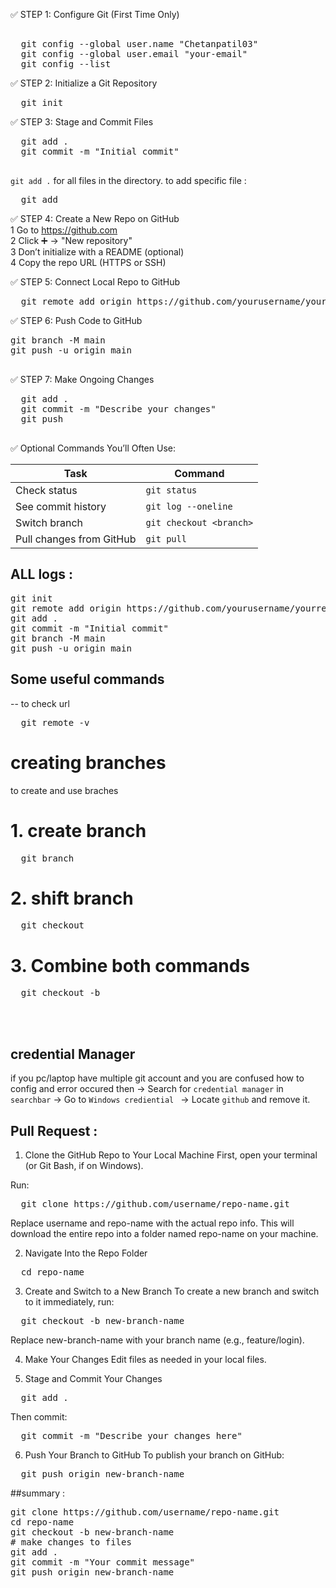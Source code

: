 ✅ STEP 1: Configure Git (First Time Only)
<pre> 
  git config --global user.name "Chetanpatil03"
  git config --global user.email "your-email"
  git config --list
</pre>

✅ STEP 2: Initialize a Git Repository
<pre>
  git init
</pre>

✅ STEP 3: Stage and Commit Files
<pre>
  git add . 
  git commit -m "Initial commit"

</pre>
`git add .` for all files in the directory.
to add specific file : 
<pre>
  git add <file_name>
</pre>

✅ STEP 4: Create a New Repo on GitHub<br>
1 Go to https://github.com<br>
2 Click ➕ → "New repository"<br>
3 Don’t initialize with a README (optional)<br>
4 Copy the repo URL (HTTPS or SSH)<br>

✅ STEP 5: Connect Local Repo to GitHub
<pre>
  git remote add origin https://github.com/yourusername/your-repo.git
</pre>

✅ STEP 6: Push Code to GitHub
<pre>
git branch -M main         
git push -u origin main
  
</pre>


✅ STEP 7: Make Ongoing Changes
<pre>
  git add .
  git commit -m "Describe your changes"
  git push

</pre>

✅ Optional Commands You’ll Often Use:

| Task                     | Command                 |
| ------------------------ | ----------------------- |
| Check status             | `git status`            |
| See commit history       | `git log --oneline`     |
| Switch branch            | `git checkout <branch>` |
| Pull changes from GitHub | `git pull`              |


## ALL logs :
<pre>
git init
git remote add origin https://github.com/yourusername/yourrepo.git
git add .
git commit -m "Initial commit"
git branch -M main
git push -u origin main
</pre>

## Some useful commands
-- to check url 
<pre>
  git remote -v
</pre>

# creating branches
to create and use braches 
# 1. create branch 
<pre>
  git branch <branch_name>
</pre>

# 2. shift branch 
<pre>
  git checkout <branch_name>
</pre>

# 3. Combine both commands 
<pre>
  git checkout -b <branch_name>
</pre>
<br><br>
## credential Manager 
if you pc/laptop have multiple git account and you are confused how to config and error occured then
-> Search for `credential manager` in `searchbar`
-> Go to `Windows crediential ` 
-> Locate `github` and remove it.


## Pull Request : 
1. Clone the GitHub Repo to Your Local Machine
First, open your terminal (or Git Bash, if on Windows).

Run:
<pre>
  git clone https://github.com/username/repo-name.git
</pre>

Replace username and repo-name with the actual repo info.
This will download the entire repo into a folder named repo-name on your machine.

2. Navigate Into the Repo Folder
<pre>
  cd repo-name
</pre>

3. Create and Switch to a New Branch
To create a new branch and switch to it immediately, run:
<pre>
  git checkout -b new-branch-name
</pre>
Replace new-branch-name with your branch name (e.g., feature/login).

4. Make Your Changes
Edit files as needed in your local files.

5. Stage and Commit Your Changes
<pre>
  git add .
</pre>
Then commit:
<pre>
  git commit -m "Describe your changes here"
</pre>

6. Push Your Branch to GitHub
To publish your branch on GitHub:
<pre>
  git push origin new-branch-name
</pre>

##summary : 
<pre>
git clone https://github.com/username/repo-name.git
cd repo-name
git checkout -b new-branch-name
# make changes to files
git add .
git commit -m "Your commit message"
git push origin new-branch-name
</pre>
